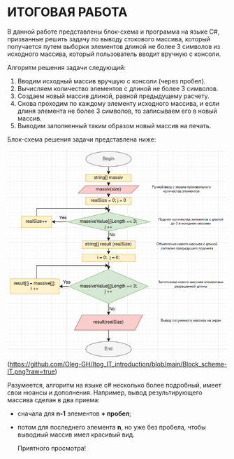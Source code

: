 ИТОГОВАЯ РАБОТА
=================    
В данной работе представлены блок-схема и программа на языке C#, призванные решить задачу по выводу стокового массива, который получается путем выборки элементов длиной не более 3 символов из исходного массива, который пользователь вводит вручную с консоли.    

Алгоритм решения задачи следующий:

1. Вводим исходный массив вручшую с консоли (через пробел).
2. Вычисляем количество элементов с длиной не более 3 символов.
3. Создаем новый массив длиной, равной предыдущему расчету.
4. Снова проходим по каждому элементу исходного массива, и если длиня элемента не более 3 символов, то записываем его в новый массив.
5. Выводим заполненный таким образом новый массив на печать.

Блок-схема решения задачи представлена ниже:    

![Блок-схема](https://github.com/Oleg-GH/Itog_IT_introduction/blob/main/Block_scheme-IT.png?raw=true)(https://github.com/Oleg-GH/Itog_IT_introduction/blob/main/Block_scheme-IT.png?raw=true)

Разумеется, алгоритм на языке с# несколько более подробный, имеет свои нюансы и дополнения. Например, вывод результирующего массива сделан в два приема:    
* сначала для __n-1__ элементов __+ пробел__;
* потом для последнего элемента __n__, но уже без пробела, чтобы выводиый массив имел красивый вид.    

    Приятного просмотра!